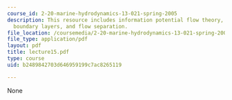 ```yaml
---
course_id: 2-20-marine-hydrodynamics-13-021-spring-2005
description: This resource includes information potential flow theory, form drag,
  boundary layers, and flow separation.
file_location: /coursemedia/2-20-marine-hydrodynamics-13-021-spring-2005/b2489842703d646959199c7ac8265119_lecture15.pdf
file_type: application/pdf
layout: pdf
title: lecture15.pdf
type: course
uid: b2489842703d646959199c7ac8265119

---
```

None